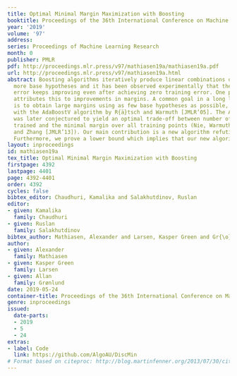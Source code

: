 ```yaml
---
title: Optimal Minimal Margin Maximization with Boosting
booktitle: Proceedings of the 36th International Conference on Machine Learning
year: '2019'
volume: '97'
address: 
series: Proceedings of Machine Learning Research
month: 0
publisher: PMLR
pdf: http://proceedings.mlr.press/v97/mathiasen19a/mathiasen19a.pdf
url: http://proceedings.mlr.press/v97/mathiasen19a.html
abstract: Boosting algorithms iteratively produce linear combinations of more and
  more base hypotheses and it has been observed experimentally that the generalization
  error keeps improving even after achieving zero training error. One popular explanation
  attributes this to improvements in margins. A common goal in a long line of research,
  is to obtain large margins using as few base hypotheses as possible, culminating
  with the AdaBoostV algorithm by R{ä}tsch and Warmuth [JMLR’05]. The AdaBoostV algorithm
  was later conjectured to yield an optimal trade-off between number of hypotheses
  trained and the minimal margin over all training points (Nie, Warmuth, Vishwanathan
  and Zhang [JMLR’13]). Our main contribution is a new algorithm refuting this conjecture.
  Furthermore, we prove a lower bound which implies that our new algorithm is optimal.
layout: inproceedings
id: mathiasen19a
tex_title: Optimal Minimal Margin Maximization with Boosting
firstpage: 4392
lastpage: 4401
page: 4392-4401
order: 4392
cycles: false
bibtex_editor: Chaudhuri, Kamalika and Salakhutdinov, Ruslan
editor:
- given: Kamalika
  family: Chaudhuri
- given: Ruslan
  family: Salakhutdinov
bibtex_author: Mathiasen, Alexander and Larsen, Kasper Green and Gr{\o}nlund, Allan
author:
- given: Alexander
  family: Mathiasen
- given: Kasper Green
  family: Larsen
- given: Allan
  family: Grønlund
date: 2019-05-24
container-title: Proceedings of the 36th International Conference on Machine Learning
genre: inproceedings
issued:
  date-parts:
  - 2019
  - 5
  - 24
extras:
- label: Code
  link: https://github.com/AlgoAU/DiscMin
# Format based on citeproc: http://blog.martinfenner.org/2013/07/30/citeproc-yaml-for-bibliographies/
---
```

